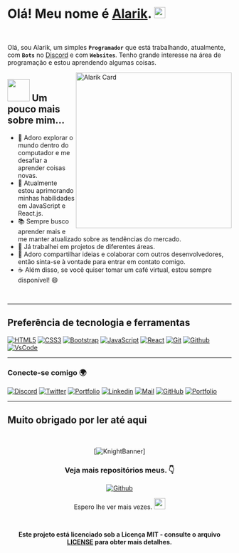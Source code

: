 <h1> Olá! Meu nome é <a href="https://github.com/Alarik0001">Alarik</a>. <img src="https://media.giphy.com/media/hvRJCLFzcasrR4ia7z/giphy.gif" height="25px"></h1>

<br/>

Olá, sou Alarik, um simples **`Programador`**</a> que está trabalhando, atualmente, com **`Bots`** no <a href="https://discord.com">Discord</a> e com **`Websites`**. Tenho grande interesse na área de programação e estou aprendendo algumas coisas.

 
<a href="https://github.com/Alarik0001"><img src="https://media.discordapp.net/attachments/999013659084857374/1091510081339805787/alarik.png" align="right" width="350" alt="Alarik Card"/></a>
 
## <img src="https://media.giphy.com/media/VgCDAzcKvsR6OM0uWg/giphy.gif" width="50"> Um pouco mais sobre mim...

- 🔭 Adoro explorar o mundo dentro do computador e me desafiar a aprender coisas novas.
- 🌱 Atualmente estou aprimorando minhas habilidades em JavaScript e React.js.
- 📚 Sempre busco aprender mais e me manter atualizado sobre as tendências do mercado.
- 💼 Já trabalhei em projetos de diferentes áreas.
- 💬 Adoro compartilhar ideias e colaborar com outros desenvolvedores, então sinta-se à vontade para entrar em contato comigo.
- ☕ Além disso, se você quiser tomar um café virtual, estou sempre disponível! 😄

<br>

---


## Preferência de tecnologia e ferramentas


[![HTML5](https://img.shields.io/badge/-HTML5-black?style=for-the-badge&logo=html5&logoColor=white)]()
[![CSS3](https://img.shields.io/badge/-CSS3-black?style=for-the-badge&logo=css3&logoColor=1572B6)]()
[![Bootstrap](https://img.shields.io/badge/-Bootstrap-black?style=for-the-badge&logo=Bootstrap)]()
[![JavaScript](https://img.shields.io/badge/-JavaScript-black?style=for-the-badge&logo=javascript)]()
[![React](https://img.shields.io/badge/-React-black?style=for-the-badge&logo=React&logoColor=5df58b)]()
[![Git](https://img.shields.io/badge/-Git-black?style=for-the-badge&logo=Git)]()
[![Github](https://img.shields.io/badge/-Github-black?style=for-the-badge&logo=Github)]()
[![VsCode](https://img.shields.io/badge/-VS%20Code-black?style=for-the-badge&logo=visual%20studio%20code&logoColor=white)]()

---


### Conecte-se comigo 🌍

[![Discord](https://img.shields.io/discord/1028031415037743156?label=KnightRPG&logo=Discord)](https://discord.gg/)
[![Twitter](https://img.shields.io/twitter/follow/alarik0001?style=social)](https://twitter.com/)
[![Portfolio](https://img.shields.io/badge/-View%20Projects-2962ff?style=flat&logo=polywork&link=)]()
[![Linkedin](https://img.shields.io/badge/-LinkedIn-blue?style=flat-square&logo=Linkedin&logoColor=white&link=/)]()
[![Mail](https://img.shields.io/badge/-Gmail-D14836?style=flat&logo=gmail&logoColor=white)]()
[![GitHub](https://img.shields.io/github/followers/saugat-rimal?label=follow&style=social)](https://github.com/Alarik0001)
[![Portfolio](http://img.shields.io/badge/-Portfolio%20Website-ffffff?style=flat&logo=data%3Aimage%2Fpng%3Bbase64%2CiVBORw0KGgoAAAANSUhEUgAAABAAAAAQCAYAAAAf8%2F9hAAAABHNCSVQICAgIfAhkiAAAAAlwSFlzAAAAdgAAAHYBTnsmCAAAABl0RVh0U29mdHdhcmUAd3d3Lmlua3NjYXBlLm9yZ5vuPBoAAAEYSURBVDiNxdHNK4RRFMfxzzMzhVJeirKwIZKVyG4WY22nrCwoG%2FkHbGYzO%2FkfLKysZSHFgmxtKCJkNTLEyEtZTGPx3KnpaWSS8q3bOffcc37ndC7%2FTYRldKKCdMJ%2Bxwbm8QJ57GMOV5jFaRD5iXyEHZzjCb24D7bYhEAugwOsNpHciCiNa7wlHiYTE%2FSggHEM4CTEsynxMmAME8GfRg6D4f6Kh%2BDf1HdKBTsaio4xhAscYhH96K4Ty2IF64hqAo%2FoQitmsIV2tKCMEs7QFk4ae6jWBEpYwzAy%2BAh%2BIYzfh6nQoBUj2BSUsjjCe5jkUrzUIj7rdvAs%2Fuo7bIu%2F%2BzYTOtaohIQkVew2iC9EWEJHg8dmKP%2By7g%2F5Ahl%2FO9wcY8OAAAAAAElFTkSuQmCC&logoColor=white)]()



---

## Muito obrigado por ler até aqui
<br>
<div align="center">  


  [![KnightBanner](https://img.freepik.com/free-vector/official-knighting-ceremony-medieval-castle-throne-room-king-putting-sword-male-shoulders-priest-controlling-action-honoring-warrior_575670-1649.jpg)]
 </br>

### **Veja mais repositórios meus.** 👇

[![Github](https://img.shields.io/badge/-Github-black?style=for-the-badge&logo=Github)](https://github.com/Alarik0001?tab=repositories)


Espero lhe ver mais vezes. <img src="https://media.giphy.com/media/hvRJCLFzcasrR4ia7z/giphy.gif" height="25px"> 

<br>

**Este projeto está licenciado sob a Licença MIT - consulte o arquivo [LICENSE](https://github.com/Alarik0001/Alarik0001/blob/main/LICENSE) para obter mais detalhes.**

</br>

</div>
